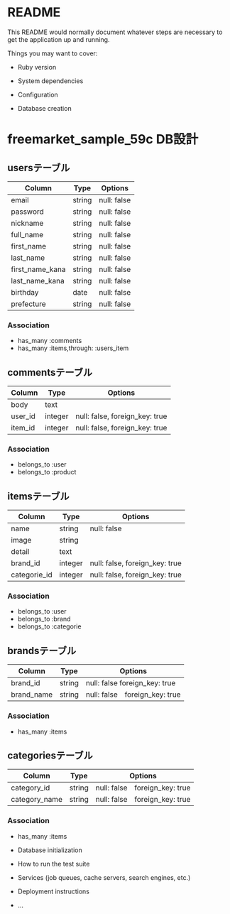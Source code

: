 # README

This README would normally document whatever steps are necessary to get the
application up and running.

Things you may want to cover:

* Ruby version

* System dependencies

* Configuration

* Database creation
# freemarket_sample_59c DB設計
## usersテーブル
|Column|Type|Options|
|------|----|-------|
|email|string|null: false|
|password|string|null: false|
|nickname|string|null: false|
|full_name|string|null: false|
|first_name|string|null: false|
|last_name|string|null: false|
|first_name_kana|string|null: false|
|last_name_kana|string|null: false|
|birthday|date|null: false|
|prefecture|string|null: false|
### Association
- has_many :comments
- has_many :items,through: :users_item

<!-- ## users_itemsテーブル
|Column|Type|Options|
|------|----|-------|
|user|references|null: false, foreign_key: true|
|item|references|null: false, foreign_key: true|
### Association
- belongs_to  :user
- belongs_to  :item -->

## commentsテーブル
|Column|Type|Options|
|------|----|-------|
|body|text|
|user_id|integer|null: false, foreign_key: true|
|item_id|integer|null: false, foreign_key: true|
### Association
- belongs_to :user
- belongs_to :product

## itemsテーブル
|Column|Type|Options|
|------|----|-------|
|name|string|null: false|
|image|string|
|detail|text|
|brand_id|integer|null: false, foreign_key: true|
|categorie_id|integer|null: false, foreign_key: true|

### Association
- belongs_to :user
- belongs_to :brand
- belongs_to :categorie

## brandsテーブル
|Column|Type|Options|
|------|----|-------|
|brand_id|string|null: false foreign_key: true|
|brand_name|string|null: false　foreign_key: true|
### Association
- has_many :items


## categoriesテーブル
|Column|Type|Options|
|------|----|-------|
|category_id|string|null: false　foreign_key: true|
|category_name|string|null: false　foreign_key: true|
### Association
- has_many :items



* Database initialization

* How to run the test suite

* Services (job queues, cache servers, search engines, etc.)

* Deployment instructions

* ...

